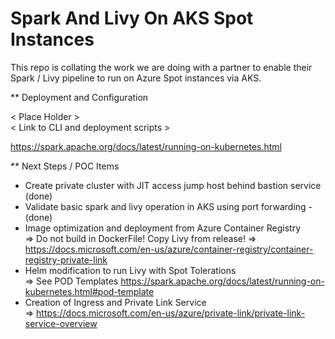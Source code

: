 # Spark And Livy On AKS Spot Instances

This repo is collating the work we are doing with a partner to enable their Spark / Livy pipeline to run on Azure Spot instances via AKS.

** Deployment and Configuration

  < Place Holder >  
  < Link to CLI and deployment scripts >
  
  https://spark.apache.org/docs/latest/running-on-kubernetes.html
  
 ** Next Steps / POC Items
  - Create private cluster with JIT access jump host behind bastion service (done)
  - Validate basic spark and livy operation in AKS using port forwarding - (done)
  - Image optimization and deployment from Azure Container Registry  
     => Do not build in DockerFile! Copy Livy from release!
     => https://docs.microsoft.com/en-us/azure/container-registry/container-registry-private-link
  - Helm modification to run Livy with Spot Tolerations  
     => See POD Templates https://spark.apache.org/docs/latest/running-on-kubernetes.html#pod-template
  - Creation of Ingress and Private Link Service  
     => https://docs.microsoft.com/en-us/azure/private-link/private-link-service-overview
